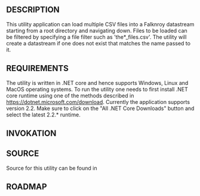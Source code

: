 DESCRIPTION
-----------
This utility application can load multiple CSV files into a Falknroy datastream starting from a root directory and navigating down. Files to be loaded can be filtered by specifying a file filter such as 'the*_files.csv'. The utility will create a datastream if one does not exist that matches the name passed to it.

REQUIREMENTS
------------
The utility is written in .NET core and hence supports Windows, Linux and MacOS operating systems. To run the utility one needs to first install .NET core runtime using one of the methods described in https://dotnet.microsoft.com/download. Currently the application supports version 2.2. Make sure to click on the "All .NET Core Downloads" button and select the latest 2.2.* runtime.

INVOKATION
----------


SOURCE
------
Source for this utility can be found in 

ROADMAP
-------

 
